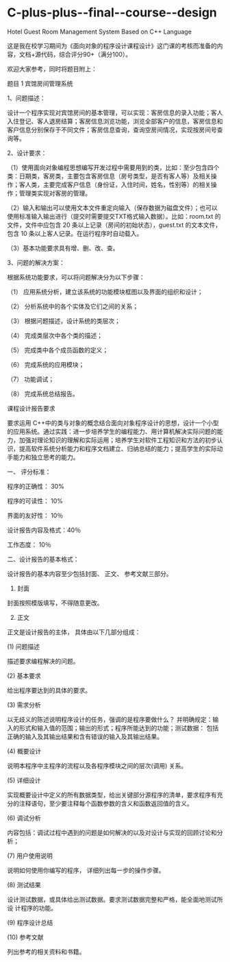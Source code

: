 # C-plus-plus--final--course--design
Hotel Guest Room Management System Based on C++ Language

这是我在校学习期间为《面向对象的程序设计课程设计》这门课的考核而准备的内容，文档+源代码，综合评分90+（满分100）。

欢迎大家参考，同时将题目附上：

题目 1 宾馆房间管理系统

1、问题描述：

设计一个程序实现对宾馆房间的基本管理，可以实现：客房信息的录入功能；客人入住登记、客人退房结算；客房信息浏览功能，浏览全部客户的信息，客房信息和客户信息分别保存于不同文件；客房信息查询，查询空房间情况，实现按房间号查询等。

2、设计要求：

（1）使用面向对象编程思想编写开发过程中需要用到的类，比如：至少包含四个类：日期类，客房类，主要包含客房信息（房号类型，是否有客人等）及相关操作；客人类，主要完成客户信息（身份证，入住时间，姓名，性别等）的相关操作；管理类实现对客房的管理。

（2）输入和输出可以使用文本文件重定向输入（保存数据为磁盘文件）；也可以使用标准输入输出进行（提交时需要提交TXT格式输入数据）。比如：room.txt 的文件，文件中应包含 20 条以上记录（房间的初始状态），guest.txt 的文本文件，包含 10 条以上客人记录。在运行程序时自动载入。

（3）基本功能要求具有增、删、改、查。

3、问题的解决方案：

根据系统功能要求，可以将问题解决分为以下步骤：

（1） 应用系统分析，建立该系统的功能模块框图以及界面的组织和设计；

（2） 分析系统中的各个实体及它们之间的关系；

（3） 根据问题描述，设计系统的类层次；

（4） 完成类层次中各个类的描述；

（5） 完成类中各个成员函数的定义；

（6） 完成系统的应用模块；

（7） 功能调试；

（8） 完成系统总结报告。

课程设计报告要求

要求运用 C++中的类与对象的概念结合面向对象程序设计的思想，设计一个小型的应用系统。通过实践：进一步培养学生的编程能力、用计算机解决实际问题的能力，加强对理论知识的理解和实际运用；培养学生对软件工程知识和方法的初步认识，提高软件系统分析能力和程序文档建立、归纳总结的能力；提高学生的实际动手能力和独立思考的能力。

一、 评分标准：

程序的正确性： 30%

程序的可读性： 10%

界面的友好性： 10％

设计报告内容及格式：40％ 

工作态度： 10％

二、设计报告的基本格式：

设计报告的基本内容至少包括封面、 正文、 参考文献三部分。

1. 封面

封面按照模版填写，不得随意更改。

2. 正文

正文是设计报告的主体， 具体由以下几部分组成：

(1) 问题描述

描述要求编程解决的问题。

(2) 基本要求

给出程序要达到的具体的要求。

(3) 需求分析

以无歧义的陈述说明程序设计的任务，强调的是程序要做什么？ 并明确规定：输入的形式和输入值的范围；输出的形式；程序所能达到的功能；测试数据： 包括正确的输入及其输出结果和含有错误的输入及其输出结果。

(4) 概要设计

说明本程序中主程序的流程以及各程序模块之间的层次(调用) 关系。

(5) 详细设计

实现概要设计中定义的所有数据类型，给出关键部分源程序的清单，要求程序有充分的注释语句，至少要注释每个函数参数的含义和函数返回值的含义。

(6) 调试分析

内容包括：调试过程中遇到的问题是如何解决的以及对设计与实现的回顾讨论和分析；

(7) 用户使用说明

说明如何使用你编写的程序， 详细列出每一步的操作步骤。

(8) 测试结果

设计测试数据，或具体给出测试数据。要求测试数据完整和严格，能全面地测试所设
计程序的功能。

(9) 程序设计总结

(10) 参考文献

列出参考的相关资料和书籍。
